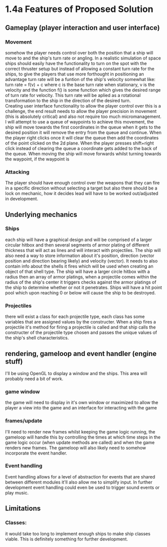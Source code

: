 # 1.4a Features of Proposed Solution

## Gameplay (player interaction and user interface)

### Movement

somehow the player needs control over both the position that a ship will move to and the ship's turn rate or angling. In a realistic simulation of space ships should easily have the functionality to turn on the spot with the correct thruster setup but instead of allowing a constant turn rate for the ships, to give the players that use more forthought in positioning an advantage turn rate will be a funtion of the ship's velocity somewhat like: turn rate = f(v) + c where c is the base turn rate when stationary, v is the velocity and the function f() is some function which gives the desired range of turn rate for velocity. This turn rate will be aplied as a rotational transformation to the ship in the direction of the desired turn.\
Creating user interface functionality to allow the player control over this is a challenge, the end result needs to allow the player precision in movement (this is absolutely critical) and also not require too much micromanagement. I will attempt to use a queue of waypoints to achieve this movement, the ship will move towards the first coordinates in the queue when it gets to the desired position it will remove the entry from the queue and continue. When the player right clicks once it will clear the queue then add the coordinates of the point clicked on the 2d plane. When the player presses shift+right click instead of clearing the queue a coordinate gets added to the back of the queue. When moving the ship will move forwards whilst turning towards the waypoint, if the waypoint is&#x20;

### Attacking

The player should have enough control over the weapons that they can fire in a specific direction without selecting a target but also there should be a lock on mechanic, how it decides lead will have to be worked out/adjusted in development.

###

## Underlying mechanics

### Ships

each ship will have a graphical design and will be comprised of a larger circular hitbox and then several segments of armor plating of different thickness that will act as lines and will interact with projectiles. The ship will also need a way to store information about it's position, direction (vector position and direction bearing likely) and velocity (vector). It needs to also contain info about the shells it fires which will be used when creating an object of that shell type. The ship will have a larger circle hitbox with a radius then an array of armor platings, when a projectile comes within the radius of the ship's center it triggers checks against the armor platings of the ship to determine whether or not it penetrates. Ships will have a hit point pool which upon reaching 0 or below will cause the ship to be destroyed.

### Projectiles

there will exist a class for each projectile type, each class has some variables that are assigned values by the constructer. When a ship fires a projectile it's method for firing a projectile is called and that ship calls the constructer of the projectile type chosen and passes the unique values of the ship's shell characteristics.

## rendering, gameloop and event handler (engine stuff)

I'll be using OpenGL to display a window and the ships. This area will probably need a bit of work.

### game window

the game will need to display in it's own window or maximized to allow the player a view into the game and an interface for interacting with the game

### frames/update

I'll need to render new frames whilst keeping the game logic running, the gameloop will handle this by controlling the times at which time steps in the game logic occur (when update methods are called) and when the game renders new frames. The gameloop will also likely need to somehow incorporate the event handler.

### Event handling

Event handling allows for a level of abstraction for events that are shared between different modules it'll also allow me to simplify input. In further development event handling could even be used to trigger sound events or play music.

## Limitations

### Classes:

it would take too long to implement enough ships to make ship classes viable. This is definitely something for further development.

